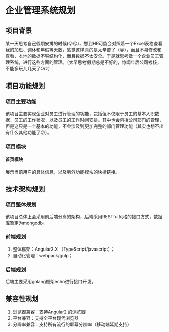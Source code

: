 # 企业管理系统规划
## 项目背景
某一天思考自己假期安排的时候(😝😝)，想到HR可能会对照着一个Excel表格查看我的加班、调休和年假等天数，感觉这样真的是太辛苦了（😝），而且不易修改和查看，本地的数据不够结构化，而且数据不太安全。于是就思考做一个企业员工管理系统，进行这些方面的管理。（太早思考假期总是不好的，惊闻年后公司考核，不能多玩儿几天了Orz）
## 项目功能规划
### 项目主要功能
该项目主要实现企业对员工进行管理的功能，包括但不仅限于员工的基本入职数据，员工的工作状况，以及员工的工作时间安排。其中也会包括公司部门的管理，但是这只是一个基本的功能，不会涉及到更加完整的部门管理功能（其实也想不出有什么其他功能了😝）。
### 项目模块
#### 首页模块
展示当前用户的具体信息，以及另外功能模块的快捷链接。
## 技术架构规划
### 项目整体规划
该项目总体上会采用前后端分离的架构，后端采用RESTful风格的接口方式，数据库暂定为mongodb。
### 前端规划
1. 整体框架：Angular2.X （TypeScript/javascript）；
2. 自动化管理：webpack/gulp；

### 后端规划
后端主要采用golang框架echo进行接口开发。
## 兼容性规划
1. 浏览器兼容：支持Angular2 的浏览器
2. 平台兼容：支持全平台现代浏览器
3. 分辨率兼容：支持所有流行的屏幕分辨率（移动端延期支持）
